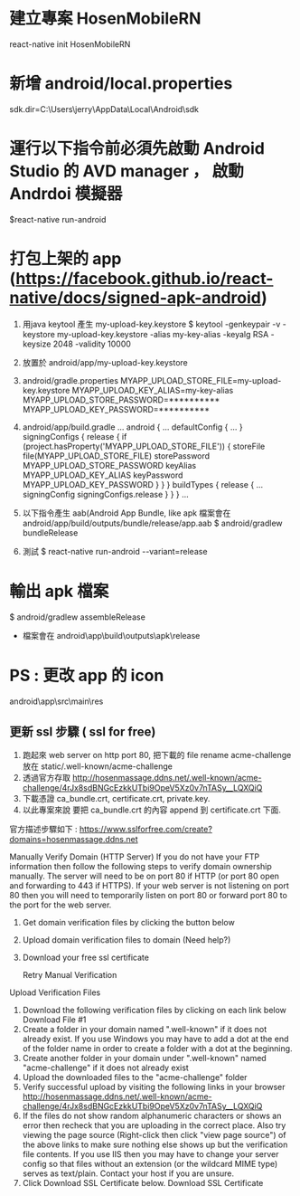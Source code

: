 # 建立專案 HosenMobileRN
react-native init HosenMobileRN

# 新增 android/local.properties
sdk.dir=C\:\\Users\\jerry\\AppData\\Local\\Android\\sdk

# 運行以下指令前必須先啟動 Android Studio 的 AVD manager ， 啟動 Andrdoi 模擬器 
$react-native run-android

# 打包上架的 app (https://facebook.github.io/react-native/docs/signed-apk-android)
1. 用java keytool 產生 my-upload-key.keystore
$ keytool -genkeypair -v -keystore my-upload-key.keystore -alias my-key-alias -keyalg RSA -keysize 2048 -validity 10000

2. 放置於 android/app/my-upload-key.keystore
3. android/gradle.properties
    MYAPP_UPLOAD_STORE_FILE=my-upload-key.keystore
    MYAPP_UPLOAD_KEY_ALIAS=my-key-alias
    MYAPP_UPLOAD_STORE_PASSWORD=**********
    MYAPP_UPLOAD_KEY_PASSWORD=**********

4. android/app/build.gradle
    ...
    android {
        ...
        defaultConfig { ... }
        signingConfigs {
            release {
                if (project.hasProperty('MYAPP_UPLOAD_STORE_FILE')) {
                    storeFile file(MYAPP_UPLOAD_STORE_FILE)
                    storePassword MYAPP_UPLOAD_STORE_PASSWORD
                    keyAlias MYAPP_UPLOAD_KEY_ALIAS
                    keyPassword MYAPP_UPLOAD_KEY_PASSWORD
                }
            }
        }
        buildTypes {
            release {
                ...
                signingConfig signingConfigs.release
            }
        }
    }
    ...
5. 以下指令產生 aab(Android App Bundle, like apk 檔案會在 android/app/build/outputs/bundle/release/app.aab
$ android/gradlew bundleRelease

6. 測試 $ react-native run-android --variant=release

# 輸出 apk 檔案
$ android/gradlew assembleRelease

- 檔案會在
 android\app\build\outputs\apk\release

# PS : 更改 app 的 icon 
android\app\src\main\res



更新 ssl 步驟 ( ssl for free)
------------------------------------------------------
1. 跑起來 web server on http port 80, 把下載的 file rename acme-challenge 放在 static/.well-known/acme-challenge
2. 透過官方存取  http://hosenmassage.ddns.net/.well-known/acme-challenge/4rJx8sdBNGcEzkkUTbi9OpeV5Xz0v7nTASy__LQXQiQ 
3. 下載憑證 ca_bundle.crt, certificate.crt, private.key. 
4. 以此專案來說 要把 ca_bundle.crt 的內容 append 到 certificate.crt 下面. 




官方描述步驟如下 : 
https://www.sslforfree.com/create?domains=hosenmassage.ddns.net

Manually Verify Domain (HTTP Server)
If you do not have your FTP information then follow the following steps to verify domain ownership manually. The server will need to be on port 80 if HTTP (or port 80 open and forwarding to 443 if HTTPS). If your web server is not listening on port 80 then you will need to temporarily listen on port 80 or forward port 80 to the port for the web server.

1. Get domain verification files by clicking the button below
2. Upload domain verification files to domain (Need help?)
3. Download your free ssl certificate

    Retry Manual Verification


Upload Verification Files
1. Download the following verification files by clicking on each link below
    Download File #1
2. Create a folder in your domain named ".well-known" if it does not already exist. If you use Windows you may have to add a dot at the end of the folder name in order to create a folder with a dot at the beginning.
3. Create another folder in your domain under ".well-known" named "acme-challenge" if it does not already exist
4. Upload the downloaded files to the "acme-challenge" folder
5. Verify successful upload by visiting the following links in your browser
    http://hosenmassage.ddns.net/.well-known/acme-challenge/4rJx8sdBNGcEzkkUTbi9OpeV5Xz0v7nTASy__LQXQiQ
6. If the files do not show random alphanumeric characters or shows an error then recheck that you are uploading in the correct place. Also try viewing the page source (Right-click then click "view page source") of the above links to make sure nothing else shows up but the verification file contents. If you use IIS then you may have to change your server config so that files without an extension (or the wildcard MIME type) serves as text/plain. Contact your host if you are unsure.
7. Click Download SSL Certificate below.
    Download SSL Certificate
